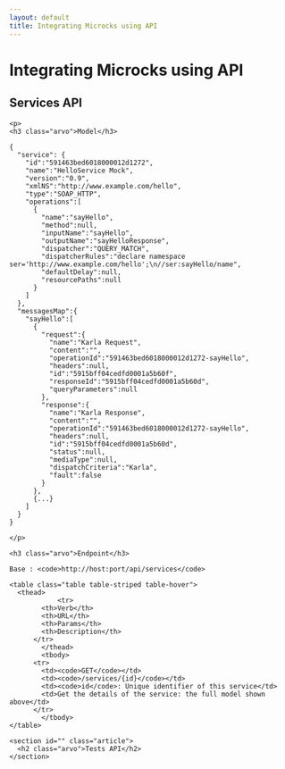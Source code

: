 ```yaml
---
layout: default
title: Integrating Microcks using API
---
```


<div class="content">
	<div class="jumbotron clearfix">
		<div class="container">
       <h1 class="page-title arvo">Integrating Microcks using API</h1>
    </div>
	</div>
  <div class="container">
  <section id="" class="article">
    <h2 class="arvo">Services API</h2>

    <p>
    <h3 class="arvo">Model</h3>

<pre><code>{
  "service": {
    "id":"591463bed6018000012d1272",
    "name":"HelloService Mock",
    "version":"0.9",
    "xmlNS":"http://www.example.com/hello",
    "type":"SOAP_HTTP",
    "operations":[
      {
        "name":"sayHello",
        "method":null,
        "inputName":"sayHello",
        "outputName":"sayHelloResponse",
        "dispatcher":"QUERY_MATCH",
        "dispatcherRules":"declare namespace ser='http://www.example.com/hello';\n//ser:sayHello/name",
        "defaultDelay":null,
        "resourcePaths":null
      }
    ]
  },
  "messagesMap":{
    "sayHello":[
      {
        "request":{
          "name":"Karla Request",
          "content":"<soapenv:Envelope ...</soapenv:Envelope>",
          "operationId":"591463bed6018000012d1272-sayHello",
          "headers":null,
          "id":"5915bff04cedfd0001a5b60f",
          "responseId":"5915bff04cedfd0001a5b60d",
          "queryParameters":null
        },
        "response":{
          "name":"Karla Response",
          "content":"<soapenv:Envelope ...</soapenv:Envelope>",
          "operationId":"591463bed6018000012d1272-sayHello",
          "headers":null,
          "id":"5915bff04cedfd0001a5b60d",
          "status":null,
          "mediaType":null,
          "dispatchCriteria":"Karla",
          "fault":false
        }
      },
      {...}
    ]
  }
}
</code></pre>
    </p>

    <h3 class="arvo">Endpoint</h3>

    Base : <code>http://host:port/api/services</code>

    <table class="table table-striped table-hover">
      <thead>
				<tr>
	        <th>Verb</th>
	        <th>URL</th>
	        <th>Params</th>
	        <th>Description</th>
	      </tr>
			</thead>
			<tbody>
	      <tr>
	        <td><code>GET</code></td>
	        <td><code>/services/{id}</code></td>
	        <td><code>id</code>: Unique identifier of this service</td>
	        <td>Get the details of the service: the full model shown above</td>
	      </tr>
			</tbody>
    </table>
  </section>

    <section id="" class="article">
      <h2 class="arvo">Tests API</h2>
    </section>
  </div>
</div>
